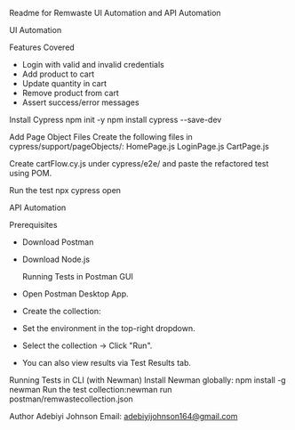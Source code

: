 Readme for Remwaste UI Automation and API Automation

UI Automation

 Features Covered
- Login with valid and invalid credentials
- Add product to cart
- Update quantity in cart
- Remove product from cart
- Assert success/error messages

Install Cypress
npm init -y
npm install cypress --save-dev

Add Page Object Files
Create the following files in cypress/support/pageObjects/:
HomePage.js
LoginPage.js
CartPage.js

Create cartFlow.cy.js under cypress/e2e/ and paste the refactored test using POM.

Run the test
npx cypress open


API Automation

   Prerequisites
- Download Postman
- Download Node.js

   Running Tests in Postman GUI
- Open Postman Desktop App.
- Create the collection:
- Set the environment in the top-right dropdown.
- Select the collection → Click "Run".
- You can also view results via Test Results tab.

Running Tests in CLI (with Newman)
Install Newman globally: npm install -g newman
Run the test collection:newman run postman/remwastecollection.json


Author
Adebiyi Johnson
Email: adebiyijohnson164@gmail.com
